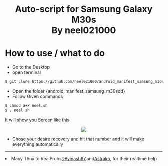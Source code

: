 <h1 align="center">
  <br>
  <a>Auto-script for Samsung Galaxy M30s</a>
  <br>
   By neel021000
  <br>
</h1> 

# How to use / what to do

  - Go to the Desktop
  - open terminal  
```bash
$ git clone https://github.com/neel021000/android_manifest_samsung_m30sdd.git 
```
  - Open the folder {android_manifest_samsung_m30sdd}
  - Follow Given commands

```bash
$ chmod a+x neel.sh 
$ . neel.sh
```
It will show you Screen like this
<div align="center">
    <img src="https://i.imgur.com/OGTSuCJ.png"/>
</div>

* Chose your desire recovery and hit that number and it will make everything automatically

***
<li> Many Thnx to RealPruhs<a href="https://github.com/davinash97">DAvinash97</a>,and<a href="https://github.com/Astrako">Astrako</a>, for their realtime help</li>